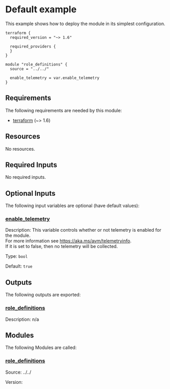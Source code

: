 <!-- BEGIN_TF_DOCS -->
<!-- Code generated by terraform-docs. DO NOT EDIT. -->
# Default example

This example shows how to deploy the module in its simplest configuration.

```hcl
terraform {
  required_version = "~> 1.6"

  required_providers {
  }
}

module "role_definitions" {
  source = "../../"

  enable_telemetry = var.enable_telemetry
}
```

<!-- markdownlint-disable MD033 -->
## Requirements

The following requirements are needed by this module:

- <a name="requirement_terraform"></a> [terraform](#requirement\_terraform) (~> 1.6)

## Resources

No resources.

<!-- markdownlint-disable MD013 -->
## Required Inputs

No required inputs.

## Optional Inputs

The following input variables are optional (have default values):

### <a name="input_enable_telemetry"></a> [enable\_telemetry](#input\_enable\_telemetry)

Description: This variable controls whether or not telemetry is enabled for the module.  
For more information see https://aka.ms/avm/telemetryinfo.  
If it is set to false, then no telemetry will be collected.

Type: `bool`

Default: `true`

## Outputs

The following outputs are exported:

### <a name="output_role_definitions"></a> [role\_definitions](#output\_role\_definitions)

Description: n/a

## Modules

The following Modules are called:

### <a name="module_role_definitions"></a> [role\_definitions](#module\_role\_definitions)

Source: ../../

Version:

<!-- END_TF_DOCS -->